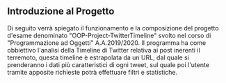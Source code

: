 
## Introduzione al Progetto

Di seguito verrà spiegato il funzionamento e la composizione del progetto d'esame denominato "OOP-Project-TwitterTimeline" svolto nel corso di "Programmazione ad Oggetti" A.A.2019/2020.
Il programma ha come obbiettivo l'analisi della Timeline di Twitter relativa ai post inerenti il terremoto, questa timeline è estrapolata da un URL, dal quale si prenderanno i dati più caratteristici di ogni tweet, sul quale poi l'utente tramite apposite richieste potrà effettuare filtri e statistiche.
